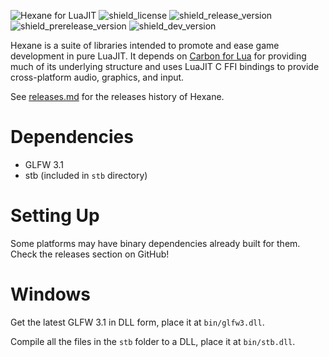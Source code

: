 ![Hexane for LuaJIT][hexane_banner]
![shield_license]
![shield_release_version]
![shield_prerelease_version]
![shield_dev_version]

Hexane is a suite of libraries intended to promote and ease game development in pure LuaJIT. It depends on [Carbon for Lua][carbon] for providing much of its underlying structure and uses LuaJIT C FFI bindings to provide cross-platform audio, graphics, and input.

See [releases.md](releases.md) for the releases history of Hexane.

# Dependencies
- GLFW 3.1
- stb (included in `stb` directory)

# Setting Up
Some platforms may have binary dependencies already built for them. Check the releases section on GitHub!

# Windows
Get the latest GLFW 3.1 in DLL form, place it at `bin/glfw3.dll`.

Compile all the files in the `stb` folder to a DLL, place it at `bin/stb.dll`.

[carbon]: https://github.com/lua-carbon/carbon
[hexane_banner]: https://raw.githubusercontent.com/luajit-hexane/hexane/master/assets/hexane-banner.png
[hexane_icon]: https://raw.githubusercontent.com/luajit-hexane/hexane/master/assets/hexane-icon.png

[shield_license]: https://img.shields.io/badge/license-zlib/libpng-333333.svg?style=flat-square
[shield_release_version]: https://img.shields.io/badge/release-none-lightgrey.svg?style=flat-square
[shield_prerelease_version]: https://img.shields.io/badge/prerelease-none-lightgrey.svg?style=flat-square
[shield_dev_version]: https://img.shields.io/badge/development-1.0.0-orange.svg?style=flat-square